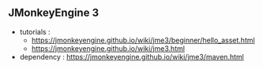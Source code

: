 ## JMonkeyEngine 3 
- tutorials : 
    - https://jmonkeyengine.github.io/wiki/jme3/beginner/hello_asset.html
    - https://jmonkeyengine.github.io/wiki/jme3.html
- dependency : https://jmonkeyengine.github.io/wiki/jme3/maven.html